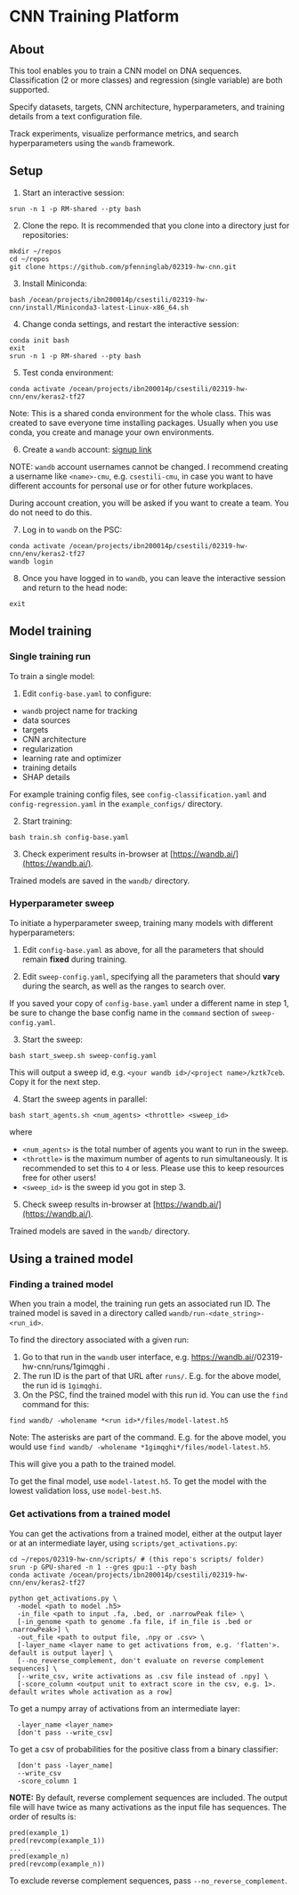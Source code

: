 # CNN Training Platform

## About
This tool enables you to train a CNN model on DNA sequences.
Classification (2 or more classes) and regression (single variable) are both supported.

Specify datasets, targets, CNN architecture, hyperparameters, and training details
from a text configuration file.

Track experiments, visualize performance metrics, and search hyperparameters using
the `wandb` framework.

## Setup

1. Start an interactive session:

```
srun -n 1 -p RM-shared --pty bash
```

2. Clone the repo. It is recommended that you clone into a directory just for repositories:

```
mkdir ~/repos
cd ~/repos
git clone https://github.com/pfenninglab/02319-hw-cnn.git
```

3. Install Miniconda:
```
bash /ocean/projects/ibn200014p/csestili/02319-hw-cnn/install/Miniconda3-latest-Linux-x86_64.sh
```

4. Change conda settings, and restart the interactive session:
```
conda init bash
exit
srun -n 1 -p RM-shared --pty bash
```

5. Test conda environment:
```
conda activate /ocean/projects/ibn200014p/csestili/02319-hw-cnn/env/keras2-tf27
```
Note: This is a shared conda environment for the whole class. This was created to save everyone time installing packages. Usually when you use conda, you create and manage your own environments.

6. Create a `wandb` account: [signup link](https://app.wandb.ai/login?signup=true)
 
 NOTE: `wandb` account usernames cannot be changed. I recommend creating a username like
 `<name>-cmu`, e.g. `csestili-cmu`, in case you want to have different accounts for personal
 use or for other future workplaces.

During account creation, you will be asked if you want to create a team. You do not need to do this.

7. Log in to `wandb` on the PSC:
```
conda activate /ocean/projects/ibn200014p/csestili/02319-hw-cnn/env/keras2-tf27
wandb login
```

8. Once you have logged in to `wandb`, you can leave the interactive session and return to the head node:
```
exit
```

## Model training

### Single training run
To train a single model:

1. Edit `config-base.yaml` to configure:
- `wandb` project name for tracking
- data sources
- targets
- CNN architecture
- regularization
- learning rate and optimizer
- training details
- SHAP details

For example training config files, see `config-classification.yaml` and `config-regression.yaml` in the `example_configs/` directory.

2. Start training:
```
bash train.sh config-base.yaml
```

3. Check experiment results in-browser at [https://wandb.ai/](https://wandb.ai/).

Trained models are saved in the `wandb/` directory.

### Hyperparameter sweep
To initiate a hyperparameter sweep, training many models with different hyperparameters:

1. Edit `config-base.yaml` as above, for all the parameters that should remain **fixed** during training.

2. Edit `sweep-config.yaml`, specifying all the parameters that should **vary** during the search, as well as the ranges to search over.

If you saved your copy of `config-base.yaml` under a different name in step 1, be sure to change the base config name in the `command` section of `sweep-config.yaml`.

3. Start the sweep:
```
bash start_sweep.sh sweep-config.yaml
```
This will output a sweep id, e.g. `<your wandb id>/<project name>/kztk7ceb`. Copy it for the next step.

4. Start the sweep agents in parallel:
```
bash start_agents.sh <num_agents> <throttle> <sweep_id>
```
where
- `<num_agents>` is the total number of agents you want to run in the sweep.
- `<throttle>` is the maximum number of agents to run simultaneously. It is recommended to set this to `4` or less. Please use this to keep resources free for other users!
- `<sweep_id>` is the sweep id you got in step 3.

5. Check sweep results in-browser at [https://wandb.ai/](https://wandb.ai/).

Trained models are saved in the `wandb/` directory.

## Using a trained model

### Finding a trained model

When you train a model, the training run gets an associated run ID.
The trained model is saved in a directory called `wandb/run-<date_string>-<run_id>`.

To find the directory associated with a given run:
1. Go to that run in the `wandb` user interface, e.g. https://wandb.ai/<wandb username>/02319-hw-cnn/runs/1gimqghi .
2. The run ID is the part of that URL after `runs/`. E.g. for the above model, the run id is `1gimqghi`.
3. On the PSC, find the trained model with this run id. You can use the `find` command for this:
```
find wandb/ -wholename *<run id>*/files/model-latest.h5
```

Note: The asterisks are part of the command. E.g. for the above model, you would use 
`find wandb/ -wholename *1gimqghi*/files/model-latest.h5`.

This will give you a path to the trained model.

To get the final model, use `model-latest.h5`.
To get the model with the lowest validation loss, use `model-best.h5`.

### Get activations from a trained model

You can get the activations from a trained model, either at the output layer or at an intermediate layer, using `scripts/get_activations.py`:
```
cd ~/repos/02319-hw-cnn/scripts/ # (this repo's scripts/ folder)
srun -p GPU-shared -n 1 --gres gpu:1 --pty bash
conda activate /ocean/projects/ibn200014p/csestili/02319-hw-cnn/env/keras2-tf27

python get_activations.py \
  -model <path to model .h5>
  -in_file <path to input .fa, .bed, or .narrowPeak file> \
  [-in_genome <path to genome .fa file, if in_file is .bed or .narrowPeak>] \
  -out_file <path to output file, .npy or .csv> \
  [-layer_name <layer name to get activations from, e.g. 'flatten'>. default is output layer] \
  [--no_reverse_complement, don't evaluate on reverse complement sequences] \
  [--write_csv, write activations as .csv file instead of .npy] \
  [-score_column <output unit to extract score in the csv, e.g. 1>. default writes whole activation as a row]
```
To get a numpy array of activations from an intermediate layer:
```
  -layer_name <layer_name>
  [don't pass --write_csv]
```
To get a csv of probabilities for the positive class from a binary classifier:
```
  [don't pass -layer_name]
  --write_csv
  -score_column 1
```

**NOTE:** By default, reverse complement sequences are included. The output file will have twice as many activations as the input file has sequences. The order of results is:
```
pred(example_1)
pred(revcomp(example_1))
...
pred(example_n)
pred(revcomp(example_n))
```
To exclude reverse complement sequences, pass `--no_reverse_complement`.

